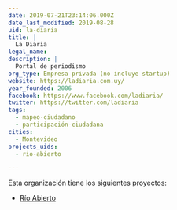 ```yaml
---
date: 2019-07-21T23:14:06.000Z
date_last_modified: 2019-08-28
uid: la-diaria
title: |
  La Diaria
legal_name: 
description: |
  Portal de periodismo
org_type: Empresa privada (no incluye startup)
website: https://ladiaria.com.uy/
year_founded: 2006
facebook: https://www.facebook.com/ladiaria/
twitter: https://twitter.com/ladiaria
tags:
  - mapeo-ciudadano
  - participación-ciudadana
cities: 
  - Montevideo
projects_uids:
  - rio-abierto

---
```


Esta organización tiene los siguientes proyectos:

- [Río Abierto](/proyectos/rio-abierto)
